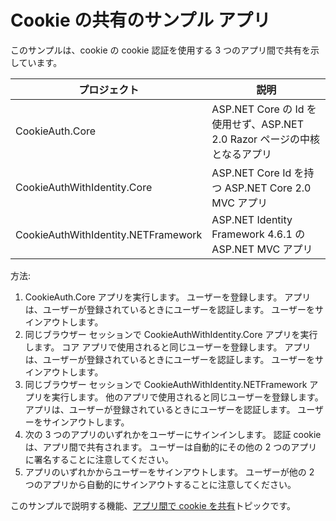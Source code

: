 # <a name="cookie-sharing-sample-app"></a>Cookie の共有のサンプル アプリ

このサンプルは、cookie の cookie 認証を使用する 3 つのアプリ間で共有を示しています。

| プロジェクト                             | 説明 |
| ----------------------------------- | ----------- |
| CookieAuth.Core                     | ASP.NET Core の Id を使用せず、ASP.NET 2.0 Razor ページの中核となるアプリ |
| CookieAuthWithIdentity.Core         | ASP.NET Core Id を持つ ASP.NET Core 2.0 MVC アプリ |
| CookieAuthWithIdentity.NETFramework | ASP.NET Identity Framework 4.6.1 の ASP.NET MVC アプリ |

方法:

1. CookieAuth.Core アプリを実行します。 ユーザーを登録します。 アプリは、ユーザーが登録されているときにユーザーを認証します。 ユーザーをサインアウトします。
1. 同じブラウザー セッションで CookieAuthWithIdentity.Core アプリを実行します。 コア アプリで使用されると同じユーザーを登録します。 アプリは、ユーザーが登録されているときにユーザーを認証します。 ユーザーをサインアウトします。
1. 同じブラウザー セッションで CookieAuthWithIdentity.NETFramework アプリを実行します。 他のアプリで使用されると同じユーザーを登録します。 アプリは、ユーザーが登録されているときにユーザーを認証します。 ユーザーをサインアウトします。
1. 次の 3 つのアプリのいずれかをユーザーにサインインします。 認証 cookie は、アプリ間で共有されます。 ユーザーは自動的にその他の 2 つのアプリに署名することに注意してください。
1. アプリのいずれかからユーザーをサインアウトします。 ユーザーが他の 2 つのアプリから自動的にサインアウトすることに注意してください。

このサンプルで説明する機能、[アプリ間で cookie を共有](https://docs.microsoft.com/aspnet/core/security/cookie-sharing)トピックです。
